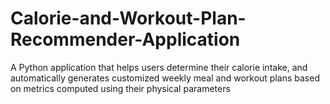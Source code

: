 # Calorie-and-Workout-Plan-Recommender-Application
A Python application that helps users determine their calorie intake, and automatically generates customized weekly meal and workout plans based on metrics computed using their physical parameters
